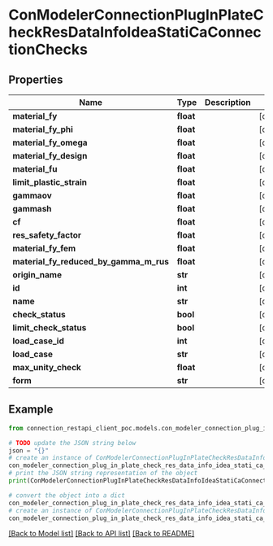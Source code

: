 # ConModelerConnectionPlugInPlateCheckResDataInfoIdeaStatiCaConnectionChecks


## Properties

Name | Type | Description | Notes
------------ | ------------- | ------------- | -------------
**material_fy** | **float** |  | [optional] 
**material_fy_phi** | **float** |  | [optional] 
**material_fy_omega** | **float** |  | [optional] 
**material_fy_design** | **float** |  | [optional] 
**material_fu** | **float** |  | [optional] 
**limit_plastic_strain** | **float** |  | [optional] 
**gammaov** | **float** |  | [optional] 
**gammash** | **float** |  | [optional] 
**cf** | **float** |  | [optional] 
**res_safety_factor** | **float** |  | [optional] 
**material_fy_fem** | **float** |  | [optional] 
**material_fy_reduced_by_gamma_m_rus** | **float** |  | [optional] 
**origin_name** | **str** |  | [optional] 
**id** | **int** |  | [optional] 
**name** | **str** |  | [optional] 
**check_status** | **bool** |  | [optional] 
**limit_check_status** | **bool** |  | [optional] 
**load_case_id** | **int** |  | [optional] 
**load_case** | **str** |  | [optional] 
**max_unity_check** | **float** |  | [optional] 
**form** | **str** |  | [optional] 

## Example

```python
from connection_restapi_client_poc.models.con_modeler_connection_plug_in_plate_check_res_data_info_idea_stati_ca_connection_checks import ConModelerConnectionPlugInPlateCheckResDataInfoIdeaStatiCaConnectionChecks

# TODO update the JSON string below
json = "{}"
# create an instance of ConModelerConnectionPlugInPlateCheckResDataInfoIdeaStatiCaConnectionChecks from a JSON string
con_modeler_connection_plug_in_plate_check_res_data_info_idea_stati_ca_connection_checks_instance = ConModelerConnectionPlugInPlateCheckResDataInfoIdeaStatiCaConnectionChecks.from_json(json)
# print the JSON string representation of the object
print(ConModelerConnectionPlugInPlateCheckResDataInfoIdeaStatiCaConnectionChecks.to_json())

# convert the object into a dict
con_modeler_connection_plug_in_plate_check_res_data_info_idea_stati_ca_connection_checks_dict = con_modeler_connection_plug_in_plate_check_res_data_info_idea_stati_ca_connection_checks_instance.to_dict()
# create an instance of ConModelerConnectionPlugInPlateCheckResDataInfoIdeaStatiCaConnectionChecks from a dict
con_modeler_connection_plug_in_plate_check_res_data_info_idea_stati_ca_connection_checks_from_dict = ConModelerConnectionPlugInPlateCheckResDataInfoIdeaStatiCaConnectionChecks.from_dict(con_modeler_connection_plug_in_plate_check_res_data_info_idea_stati_ca_connection_checks_dict)
```
[[Back to Model list]](../README.md#documentation-for-models) [[Back to API list]](../README.md#documentation-for-api-endpoints) [[Back to README]](../README.md)


